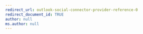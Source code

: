 ```yaml
---
redirect_url: outlook-social-connector-provider-reference-0
redirect_document_id: TRUE
author: null
ms.author: null
---
```

